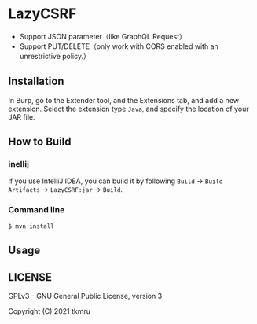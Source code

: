 # LazyCSRF

- Support JSON parameter（like GraphQL Request）
- Support PUT/DELETE（only work with CORS enabled with an unrestrictive policy.）

## Installation
In Burp, go to the Extender tool, and the Extensions tab, and add a new extension. Select the extension type `Java`, and specify the location of your JAR file.

## How to Build
### inellij
If you use IntelliJ IDEA, you can build it by following `Build` -> `Build Artifacts` -> `LazyCSRF:jar` -> `Build`.

### Command line

```
$ mvn install
```

## Usage


## LICENSE

GPLv3 - GNU General Public License, version 3

Copyright (C) 2021 tkmru
